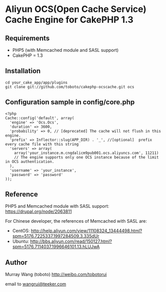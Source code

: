 # Aliyun OCS(Open Cache Service) Cache Engine for CakePHP 1.3

## Requirements

- PHP5 (with Memcached module and SASL support)
- CakePHP = 1.3

## Installation

	cd your_cake_app/app/plugins
	git clone git://github.com/toboto/cakephp-ocscache.git ocs 

## Configuration sample in config/core.php

	<?php
	Cache::config('default', array(
	  'engine' => 'Ocs.Ocs',
	  'duration' => 3600,
	  'probability' => 0, // [deprecated] The cache will not flush in this engine.
	  'prefix' => Inflector::slug(APP_DIR) . '_', //[optional]  prefix every cache file with this string
	  'servers' => array(
	    array('your_instance.m.cnqdalicm9pub001.ocs.aliyuncs.com', 11211)
	    // The engine supports only one OCS instance because of the limit in OCS authentication.
	  ),
	  'username' => 'your_instance', 
	  'password' => 'password'
	));

## Reference
PHP5 and Memcached module with SASL support: https://drupal.org/node/2063811

For Chinese developer, the references of Memcached with SASL are:
- CentOS: http://help.aliyun.com/view/11108324_13444498.html?spm=5176.7225337.1997284509.3.335dUr 
- Ubuntu: http://bbs.aliyun.com/read/150127.html?spm=5176.7114037.1996646101.13.hLUJwA

## Author
Murray Wang (toboto) http://weibo.com/tobotorui

email to wangrui@teeker.com


